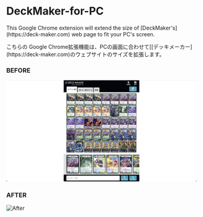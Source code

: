 # DeckMaker-for-PC
<p>This Google Chrome extension will extend the size of [DeckMaker's](https://deck-maker.com) web page to fit your PC's screen.</p>

<p>こちらの Google Chrome拡張機能は、PCの画面に合わせて[[デッキメーカー](https://deck-maker.com)のウェブサイトのサイズを拡張します。</p>






### BEFORE
![Before](/Images/before.png)


### AFTER
![After](/Images/after.png)
